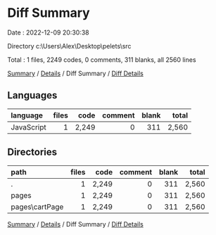 # Diff Summary

Date : 2022-12-09 20:30:38

Directory c:\\Users\\Alex\\Desktop\\pelets\\src

Total : 1 files,  2249 codes, 0 comments, 311 blanks, all 2560 lines

[Summary](results.md) / [Details](details.md) / Diff Summary / [Diff Details](diff-details.md)

## Languages
| language | files | code | comment | blank | total |
| :--- | ---: | ---: | ---: | ---: | ---: |
| JavaScript | 1 | 2,249 | 0 | 311 | 2,560 |

## Directories
| path | files | code | comment | blank | total |
| :--- | ---: | ---: | ---: | ---: | ---: |
| . | 1 | 2,249 | 0 | 311 | 2,560 |
| pages | 1 | 2,249 | 0 | 311 | 2,560 |
| pages\\cartPage | 1 | 2,249 | 0 | 311 | 2,560 |

[Summary](results.md) / [Details](details.md) / Diff Summary / [Diff Details](diff-details.md)